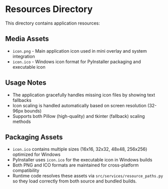 # Resources Directory

This directory contains application resources:

## Media Assets
- `icon.png` - Main application icon used in mini overlay and system integration
- `icon.ico` - Windows icon format for PyInstaller packaging and executable icon

## Usage Notes
- The application gracefully handles missing icon files by showing text fallbacks
- Icon scaling is handled automatically based on screen resolution (32-96px bounds)
- Supports both Pillow (high-quality) and tkinter (fallback) scaling methods

## Packaging Assets
- `icon.ico` contains multiple sizes (16x16, 32x32, 48x48, 256x256) optimized for Windows
- PyInstaller uses `icon.ico` for the executable icon in Windows builds
- Both PNG and ICO formats are maintained for cross-platform compatibility
- Runtime code resolves these assets via `src/services/resource_paths.py` so they load correctly from both source and bundled builds.
